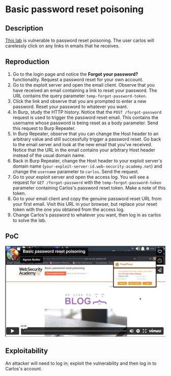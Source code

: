 # Basic password reset poisoning

## Description

[This lab](https://portswigger.net/web-security/host-header/exploiting/password-reset-poisoning/lab-host-header-basic-password-reset-poisoning) is vulnerable to password reset poisoning. The user carlos will carelessly click on any links in emails that he receives.

## Reproduction

1. Go to the login page and notice the **Forgot your password?** functionality. Request a password reset for your own account.
2. Go to the exploit server and open the email client. Observe that you have received an email containing a link to reset your password. The URL contains the query parameter `temp-forgot-password-token`.
3. Click the link and observe that you are prompted to enter a new password. Reset your password to whatever you want.
4. In Burp, study the HTTP history. Notice that the ``POST /forgot-password`` request is used to trigger the password reset email. This contains the username whose password is being reset as a body parameter. Send this request to Burp Repeater.
5. In Burp Repeater, observe that you can change the Host header to an arbitrary value and still successfully trigger a password reset. Go back to the email server and look at the new email that you've received. Notice that the URL in the email contains your arbitrary Host header instead of the usual domain name.
6. Back in Burp Repeater, change the Host header to your exploit server's domain name (`your-exploit-server-id.web-security-academy.net`) and change the `username` parameter to `carlos`. Send the request.
7. Go to your exploit server and open the access log. You will see a request for `GET /forgot-password` with the `temp-forgot-password-token` parameter containing Carlos's password reset token. Make a note of this token.
8. Go to your email client and copy the genuine password reset URL from your first email. Visit this URL in your browser, but replace your reset token with the one you obtained from the access log.
9. Change Carlos's password to whatever you want, then log in as carlos to solve the lab.

## PoC

[![Screencast PoC Basic password reset poisoning](../../_static/images/vids/basic-password-reset-poisoning.png)](https://kraut.zone/w/wT17WVe6GUxDHP2gzqxBAP)

## Exploitability

An attacker will need to log in; exploit the vulnerability and then log in to Carlos's account.

